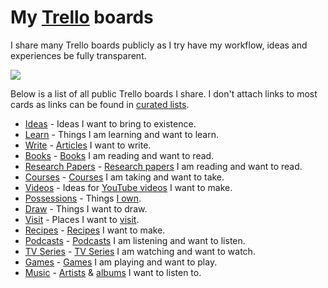 # My [Trello](https://trello.com/nikivi) boards

I share many Trello boards publicly as I try have my workflow, ideas and experiences be fully transparent.

![](https://i.imgur.com/m9z9C3d.png)

Below is a list of all public Trello boards I share. I don't attach links to most cards as links can be found in [curated lists](https://github.com/learn-anything/curated-lists#readme).

- [Ideas](https://trello.com/b/alB1ryRP) - Ideas I want to bring to existence.
- [Learn](https://trello.com/b/cu32qF3q) - Things I am learning and want to learn.
- [Write](https://trello.com/b/MHs03Zai) - [Articles](my-articles.md) I want to write.
- [Books](https://trello.com/b/MOrnm2aN) - [Books](../books/books.md) I am reading and want to read.
- [Research Papers](https://trello.com/b/EKl1Ie3q) - [Research papers](../research-papers/research-papers.md) I am reading and want to read.
- [Courses](https://trello.com/b/KXiTLwSA) - [Courses](../courses/courses.md) I am taking and want to take.
- [Videos](https://trello.com/b/Qoa5pkrQ) - Ideas for [YouTube videos](my-youtube.md) I want to make.
- [Possessions](https://trello.com/b/HotsLGsc) - Things [I own](../minimalism/minimalism.md).
- [Draw](https://trello.com/b/O07Rjd7H) - Things I want to draw.
- [Visit](https://trello.com/b/i8c0hBVu) - Places I want to [visit](../travel/visited.md).
- [Recipes](https://trello.com/b/UA5pW5BL) - [Recipes](https://github.com/nikitavoloboev/vegan-recipes#readme) I want to make.
- [Podcasts](https://trello.com/b/Wtr04eGQ) - [Podcasts](../podcasts/podcasts.md) I am listening and want to listen.
- [TV Series](https://trello.com/b/iUtT6wmu) - [TV Series](../tv-series/tv-series.md) I am watching and want to watch.
- [Games](https://trello.com/b/EekGabpj) - [Games](../games/games.md) I am playing and want to play.
- [Music](https://trello.com/b/8A72dKV4) - [Artists](../music/music-artists.md) & [albums](../music/music-albums.md) I want to listen to.